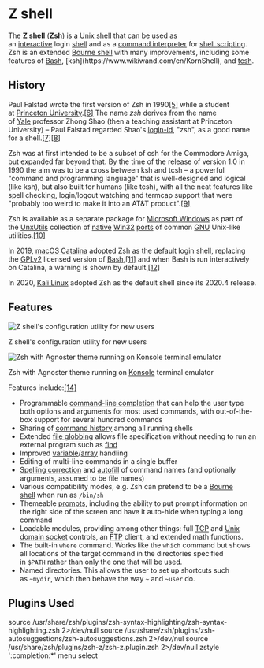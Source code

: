 # Z shell
The **Z shell** (**Zsh**) is a [Unix shell](https://www.wikiwand.com/en/Unix_shell) that can be used as an [interactive](https://www.wikiwand.com/en/Interactive "Interactive") login [shell](https://www.wikiwand.com/en/Shell_(computing)) and as a [command interpreter](https://www.wikiwand.com/en/Command_line_interpreter "Command line interpreter") for [shell scripting](https://www.wikiwand.com/en/Shell_script "Shell script"). Zsh is an extended [Bourne shell](https://www.wikiwand.com/en/Bourne_shell "Bourne shell") with many improvements, including some features of [Bash](https://www.wikiwand.com/en/Bash_(Unix_shell)), [ksh](https://www.wikiwand.com/en/KornShell), and [tcsh](https://www.wikiwand.com/en/Tcsh).

## History[](https://en.wikipedia.org/w/index.php?title=Z_shell&action=edit&section=1)

Paul Falstad wrote the first version of Zsh in 1990[[5]](https://www.wikiwand.com/en/Z_shell#citenote5) while a student at [Princeton University](https://www.wikiwand.com/en/Princeton_University).[[6]](https://www.wikiwand.com/en/Z_shell#citenote6) The name _zsh_ derives from the name of [Yale](https://www.wikiwand.com/en/Yale_University "Yale University") professor Zhong Shao (then a teaching assistant at Princeton University) – Paul Falstad regarded Shao's [login-id](https://www.wikiwand.com/en/Login_name "Login name"), "zsh", as a good name for a shell.[[7]](https://www.wikiwand.com/en/Z_shell#citenote7)[[8]](https://www.wikiwand.com/en/Z_shell#citenote8)

Zsh was at first intended to be a subset of csh for the Commodore Amiga, but expanded far beyond that. By the time of the release of version 1.0 in 1990 the aim was to be a cross between ksh and tcsh – a powerful "command and programming language" that is well-designed and logical (like ksh), but also built for humans (like tcsh), with all the neat features like spell checking, login/logout watching and termcap support that were "probably too weird to make it into an AT&T product".[[9]](https://www.wikiwand.com/en/Z_shell#citenotezsh109)

Zsh is available as a separate package for [Microsoft Windows](https://www.wikiwand.com/en/Microsoft_Windows) as part of the [UnxUtils](https://www.wikiwand.com/en/UnxUtils) collection of [native](https://www.wikiwand.com/en/Native_(computing) "Native (computing)") [Win32](https://www.wikiwand.com/en/Windows_API "Windows API") [ports](https://www.wikiwand.com/en/Porting "Porting") of common [GNU](https://www.wikiwand.com/en/GNU "GNU") Unix-like utilities.[[10]](https://www.wikiwand.com/en/Z_shell#citenote10)

In 2019, [macOS Catalina](https://www.wikiwand.com/en/MacOS_Catalina "MacOS Catalina") adopted Zsh as the default login shell, replacing the [GPLv2](https://www.wikiwand.com/en/GPLv2 "GPLv2") licensed version of [Bash](https://www.wikiwand.com/en/Bash_(Unix_shell) "Bash (Unix shell)"),[[11]](https://www.wikiwand.com/en/Z_shell#citenote11) and when Bash is run interactively on Catalina, a warning is shown by default.[[12]](https://www.wikiwand.com/en/Z_shell#citenote12)

In 2020, [Kali Linux](https://www.wikiwand.com/en/Kali_Linux) adopted Zsh as the default shell since its 2020.4 release.

## Features[](https://en.wikipedia.org/w/index.php?title=Z_shell&action=edit&section=2)

![Z shell's configuration utility for new users](https://upload.wikimedia.org/wikipedia/commons/thumb/e/e8/Zsh_5.8_new_install_screenshot.png/440px-Zsh_5.8_new_install_screenshot.png)[](https://www.pinterest.com/pin/create/button/?url=https%3A%2F%2Fwww.wikiwand.com%2Fen%2Fz_shell&media=%2F%2Fupload.wikimedia.org%2Fwikipedia%2Fcommons%2Fthumb%2Fe%2Fe8%2FZsh_5.8_new_install_screenshot.png%2F440px-Zsh_5.8_new_install_screenshot.png&description=From%20Wikiwand:%20Z%20shell%26apos%3Bs%20configuration%20utility%20for%20new%20users)

Z shell's configuration utility for new users

![Zsh with Agnoster theme running on Konsole terminal emulator](https://upload.wikimedia.org/wikipedia/commons/thumb/1/1f/Zsh-agnoster.png/440px-Zsh-agnoster.png)[](https://www.pinterest.com/pin/create/button/?url=https%3A%2F%2Fwww.wikiwand.com%2Fen%2Fz_shell&media=%2F%2Fupload.wikimedia.org%2Fwikipedia%2Fcommons%2Fthumb%2F1%2F1f%2FZsh-agnoster.png%2F440px-Zsh-agnoster.png&description=From%20Wikiwand:%20Zsh%20with%20Agnoster%20theme%20running%20on%20Konsole%20terminal%20emulator)

Zsh with Agnoster theme running on [Konsole](https://www.wikiwand.com/en/Konsole "Konsole") terminal emulator

Features include:[[14]](https://www.wikiwand.com/en/Z_shell#citenote14)

-   Programmable [command-line completion](https://www.wikiwand.com/en/Command-line_completion) that can help the user type both options and arguments for most used commands, with out-of-the-box support for several hundred commands
-   Sharing of [command history](https://www.wikiwand.com/en/Command_history "Command history") among all running shells
-   Extended [file globbing](https://www.wikiwand.com/en/Glob_(programming) "Glob (programming)") allows file specification without needing to run an external program such as [find](https://www.wikiwand.com/en/Find_(Unix) "Find (Unix)")
-   Improved [variable](https://www.wikiwand.com/en/Variable_(computer_science) "Variable (computer science)")/[array](https://www.wikiwand.com/en/Array_data_structure "Array data structure") handling
-   Editing of multi-line commands in a single buffer
-   [Spelling correction](https://www.wikiwand.com/en/Spell_checker) and [autofill](https://www.wikiwand.com/en/Autofill "Autofill") of command names (and optionally arguments, assumed to be file names)
-   Various compatibility modes, e.g. Zsh can pretend to be a [Bourne shell](https://www.wikiwand.com/en/Bourne_shell "Bourne shell") when run as `/bin/sh`
-   Themeable [prompts](https://www.wikiwand.com/en/Command_line_interface#Command_prompt "Command line interface"), including the ability to put prompt information on the right side of the screen and have it auto-hide when typing a long command
-   Loadable modules, providing among other things: full [TCP](https://www.wikiwand.com/en/Transmission_Control_Protocol "Transmission Control Protocol") and [Unix domain socket](https://www.wikiwand.com/en/Unix_domain_socket) controls, an [FTP](https://www.wikiwand.com/en/File_Transfer_Protocol "File Transfer Protocol") client, and extended math functions.
-   The built-in `where` command. Works like the `which` command but shows all locations of the target command in the directories specified in `$PATH` rather than only the one that will be used.
-   Named directories. This allows the user to set up shortcuts such as `~mydir`, which then behave the way `~` and `~user` do.

## Plugins Used
  source /usr/share/zsh/plugins/zsh-syntax-highlighting/zsh-syntax-highlighting.zsh 2>/dev/null
  source /usr/share/zsh/plugins/zsh-autosuggestions/zsh-autosuggestions.zsh 2>/dev/nul
  source /usr/share/zsh/plugins/zsh-z/zsh-z.plugin.zsh 2>/dev/null
  zstyle ':completion:*' menu select
